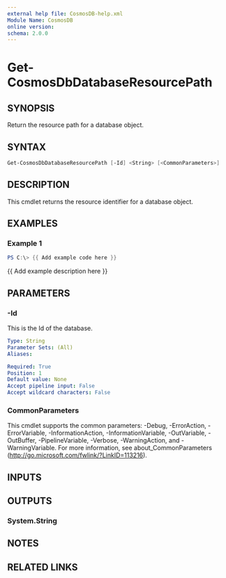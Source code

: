 ```yaml
---
external help file: CosmosDB-help.xml
Module Name: CosmosDB
online version:
schema: 2.0.0
---
```


# Get-CosmosDbDatabaseResourcePath

## SYNOPSIS

Return the resource path for a database object.

## SYNTAX

```powershell
Get-CosmosDbDatabaseResourcePath [-Id] <String> [<CommonParameters>]
```

## DESCRIPTION

This cmdlet returns the resource identifier for a database
object.

## EXAMPLES

### Example 1

```powershell
PS C:\> {{ Add example code here }}
```

{{ Add example description here }}

## PARAMETERS

### -Id

This is the Id of the database.

```yaml
Type: String
Parameter Sets: (All)
Aliases:

Required: True
Position: 1
Default value: None
Accept pipeline input: False
Accept wildcard characters: False
```

### CommonParameters

This cmdlet supports the common parameters: -Debug, -ErrorAction, -ErrorVariable, -InformationAction, -InformationVariable, -OutVariable, -OutBuffer, -PipelineVariable, -Verbose, -WarningAction, and -WarningVariable.
For more information, see about_CommonParameters (http://go.microsoft.com/fwlink/?LinkID=113216).

## INPUTS

## OUTPUTS

### System.String

## NOTES

## RELATED LINKS
